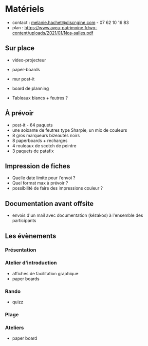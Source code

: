# Matériels

- contact : melanie.hachet@discngine.com - 07 62 10 16 83
- plan : https://www.avea-patrimoine.fr/wp-content/uploads/2021/01/Nos-salles.pdf

## Sur place
- video-projecteur
- paper-boards
- mur post-it
- board de planning

- Tableaux blancs + feutres ?

## À prévoir
- post-it - 64 paquets
- une soixante de feutres type Sharpie, un mix de couleurs
- 8 gros marqueurs bizeautés noirs
- 8 paperboards + recharges
- 4 rouleaux de scotch de peintre
- 3 paquets de patafix

## Impression de fiches
- Quelle date limite pour l'envoi ?
- Quel format max à prévoir ?
- possibilité de faire des impressions couleur ? 

## Documentation avant offsite
- envois d'un mail avec documentation (kézakos) à l'ensemble des participants

## Les évènements 

### Présentation

### Atelier d'introduction
- affiches de facilitation graphique
- paper boards


### Rando
- quizz

### Plage

### Ateliers
- paper board
